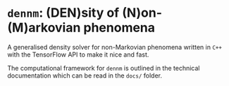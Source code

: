 # `dennm`: (DEN)sity of (N)on-(M)arkovian phenomena

A generalised density solver for non-Markovian phenomena written in `C++` with the TensorFlow API to make it nice and fast.

The computational framework for `dennm` is outlined in the technical documentation which can be read in the `docs/` folder.
